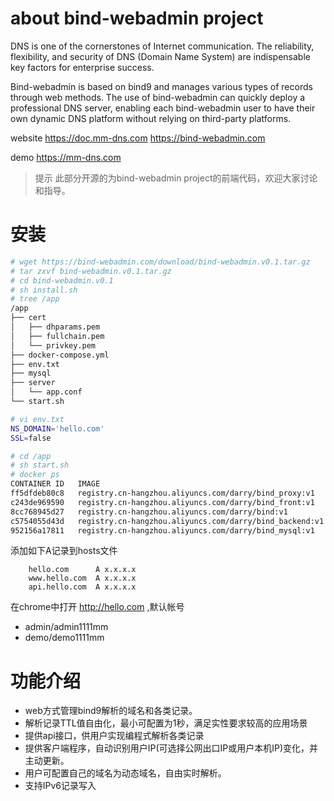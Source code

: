 # about bind-webadmin project
DNS is one of the cornerstones of Internet communication. The reliability, flexibility, and security of DNS (Domain Name System) are indispensable key factors for enterprise success.

Bind-webadmin is based on bind9 and manages various types of records through web methods. The use of bind-webadmin can quickly deploy a professional DNS server, enabling each bind-webadmin user to have their own dynamic DNS platform without relying on third-party platforms.

website
https://doc.mm-dns.com
https://bind-webadmin.com

demo
https://mm-dns.com

> 提示
> 此部分开源的为bind-webadmin project的前端代码，欢迎大家讨论和指导。

# 安装
```bash
# wget https://bind-webadmin.com/download/bind-webadmin.v0.1.tar.gz
# tar zxvf bind-webadmin.v0.1.tar.gz
# cd bind-webadmin.v0.1
# sh install.sh
# tree /app
/app
├── cert
│   ├── dhparams.pem
│   ├── fullchain.pem
│   └── privkey.pem 
├── docker-compose.yml
├── env.txt
├── mysql
├── server
│   └── app.conf
└── start.sh 

# vi env.txt
NS_DOMAIN='hello.com'
SSL=false

# cd /app
# sh start.sh
# docker ps
CONTAINER ID   IMAGE                                                     COMMAND                  CREATED         STATUS              PORTS                                              NAMES
ff5dfdeb80c8   registry.cn-hangzhou.aliyuncs.com/darry/bind_proxy:v1     "/entrypoint.sh"         2 minutes ago   Up About a minute   0.0.0.0:80->80/tcp, 22/tcp, 0.0.0.0:443->443/tcp   app-bind_proxy-1
c243de969590   registry.cn-hangzhou.aliyuncs.com/darry/bind_front:v1     "/docker-entrypoint.…"   2 minutes ago   Up About a minute   80/tcp, 0.0.0.0:9091->9091/tcp                     app-bind_front-1
8cc768945d27   registry.cn-hangzhou.aliyuncs.com/darry/bind:v1           "docker-entrypoint.sh"   2 minutes ago   Up 59 seconds       0.0.0.0:53->53/tcp, 0.0.0.0:53->53/udp, 953/tcp    app-bind9-1
c5754055d43d   registry.cn-hangzhou.aliyuncs.com/darry/bind_backend:v1   "/entrypoint.sh"         2 minutes ago   Up About a minute   0.0.0.0:9090->9090/tcp                             app-bind_backend-1
952156a17811   registry.cn-hangzhou.aliyuncs.com/darry/bind_mysql:v1     "docker-entrypoint.s…"   2 minutes ago   Up 2 minutes        0.0.0.0:3306->3306/tcp, 33060/tcp                  app-bind_mysql-1        
```

添加如下A记录到hosts文件
```text
    hello.com      A x.x.x.x
    www.hello.com  A x.x.x.x
    api.hello.com  A x.x.x.x
```

在chrome中打开 http://hello.com ,默认帐号
- admin/admin1111mm
- demo/demo1111mm


# 功能介绍
- web方式管理bind9解析的域名和各类记录。
- 解析记录TTL值自由化，最小可配置为1秒，满足实性要求较高的应用场景
- 提供api接口，供用户实现编程式解析各类记录
- 提供客户端程序，自动识别用户IP(可选择公网出口IP或用户本机IP)变化，并主动更新。
- 用户可配置自己的域名为动态域名，自由实时解析。
- 支持IPv6记录写入
